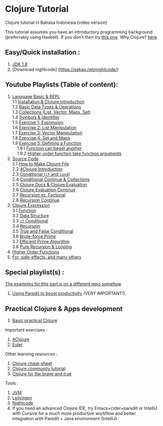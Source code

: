 # Clojure Tutorial

Clojure tutorial in Bahasa Indonesia (video version)  

This tutorial assumes you have an introductory programming background (preferrably using Haskell).
If you don't then try [this one](https://github.com/Zenius2016/BoardAlfa). Why Clojure? [here](http://www.infoq.com/presentations/Simple-Made-Easy).

## Easy/Quick installation :

1. [JDK 1.8](http://www.oracle.com/technetwork/java/javase/downloads/jdk8-downloads-2133151.html) 
2. [Download nightcode] (https://sekao.net/nightcode/)

## Youtube Playlists (Table of content):

1. [Language Basic & REPL](https://youtu.be/NXxJavT7ILY?list=PLlTjr2CPUG1-tA4FMIGCCyJFGuZbB-gpq)  
 1.1 [Installation & Clojure Introduction](https://www.youtube.com/watch?v=NXxJavT7ILY&feature=youtu.be&list=PLlTjr2CPUG1-tA4FMIGCCyJFGuZbB-gpq)   
 1.2 [Basic Data Types & Operations](https://www.youtube.com/watch?v=h-e5epfgGp0&list=PLlTjr2CPUG1-tA4FMIGCCyJFGuZbB-gpq&index=2)  
 1.3 [Collections (List, Vector, Maps, Set)](https://www.youtube.com/watch?v=7uRzGD8h8b8&index=3&list=PLlTjr2CPUG1-tA4FMIGCCyJFGuZbB-gpq)  
 1.4 [Symbols & Identifier](https://www.youtube.com/watch?v=PRfFqxHJqYY&list=PLlTjr2CPUG1-tA4FMIGCCyJFGuZbB-gpq&index=4)  
 1.5 [Exercise 1: Expression](https://www.youtube.com/watch?v=Q-Q5ViMOkeE&index=5&list=PLlTjr2CPUG1-tA4FMIGCCyJFGuZbB-gpq)  
 1.6 [Exercise 2: List Manipulation ](https://www.youtube.com/watch?v=8F6lRTbePGA&list=PLlTjr2CPUG1-tA4FMIGCCyJFGuZbB-gpq&index=6)  
 1.7 [Exercise 3: Vector Manipulation](https://www.youtube.com/watch?v=3tM3P4_hz-c&index=7&list=PLlTjr2CPUG1-tA4FMIGCCyJFGuZbB-gpq)  
 1.8 [Exercise 4: Set and Maps ](https://www.youtube.com/watch?v=jHBexy6tVXU&list=PLlTjr2CPUG1-tA4FMIGCCyJFGuZbB-gpq&index=8)  
 1.9 [Exercise 5: Defining a Function](https://www.youtube.com/watch?v=g5EqfyzuYl8&index=9&list=PLlTjr2CPUG1-tA4FMIGCCyJFGuZbB-gpq)  
 &nbsp;&nbsp;&nbsp;&nbsp;1.9.1  [Function can beget another](https://youtu.be/g5EqfyzuYl8?list=PLlTjr2CPUG1-tA4FMIGCCyJFGuZbB-gpq&t=8m49s)  
 &nbsp;&nbsp;&nbsp;&nbsp;1.9.2 [Higher-order function take function arguments](https://youtu.be/g5EqfyzuYl8?t=16m16s)
2. [Source Code](https://www.youtube.com/watch?v=KLgrUWyqGgw&feature=youtu.be&list=PLlTjr2CPUG187bvI0lY00K6n1GVbyFLdU)  
2.1 [How to Make Clojure File](https://www.youtube.com/watch?v=KLgrUWyqGgw&feature=youtu.be&list=PLlTjr2CPUG187bvI0lY00K6n1GVbyFLdU)  
2.2 [4Clojure  Introduction](https://www.youtube.com/watch?v=ihX2k1Ig2q0&index=2&list=PLlTjr2CPUG187bvI0lY00K6n1GVbyFLdU)  
2.3 [Conditional (`if` and `cond`) ](https://www.youtube.com/watch?v=o8wqw7A1xj8&list=PLlTjr2CPUG187bvI0lY00K6n1GVbyFLdU&index=3)  
2.4 [Conditional Continue & Collections](https://www.youtube.com/watch?v=MhoS_U8eg10&index=4&list=PLlTjr2CPUG187bvI0lY00K6n1GVbyFLdU)  
2.5 [Clojure Docs & Clojure Evaluation](https://www.youtube.com/watch?v=EyCbsZ-mVmI&index=5&list=PLlTjr2CPUG187bvI0lY00K6n1GVbyFLdU)  
2.6 [Clojure Evaluation Continue](https://www.youtube.com/watch?v=v8edssoaXuo&index=6&list=PLlTjr2CPUG187bvI0lY00K6n1GVbyFLdU)  
2.7 [Recursion ex. Factorial](https://www.youtube.com/watch?v=VBqGy5E0LwY&list=PLlTjr2CPUG187bvI0lY00K6n1GVbyFLdU&index=7)  
2.8 [Recursion Continue](https://www.youtube.com/watch?v=D4gft10cC_E&index=8&list=PLlTjr2CPUG187bvI0lY00K6n1GVbyFLdU)  
3. [Clojure Expression](https://www.youtube.com/watch?v=74lhwCaL5_g&list=PLlTjr2CPUG18iBKGdoSQQsoJJeErVrqyY)  
3.1 [Function](https://www.youtube.com/watch?v=74lhwCaL5_g&list=PLlTjr2CPUG18iBKGdoSQQsoJJeErVrqyY)  
3.2 [Data Structure](https://www.youtube.com/watch?v=IoJ22_Ro4M4&index=2&list=PLlTjr2CPUG18iBKGdoSQQsoJJeErVrqyY)  
3.3 [`if` Conditional](https://www.youtube.com/watch?v=w7CR_rDC7tQ&list=PLlTjr2CPUG18iBKGdoSQQsoJJeErVrqyY&index=3)    
3.4 [Recursion](https://www.youtube.com/watch?v=u6IDIX1rJV4&list=PLlTjr2CPUG18iBKGdoSQQsoJJeErVrqyY&index=4)  
3.5 [True and False Conditional](https://www.youtube.com/watch?v=yE3mU5b8rBs&list=PLlTjr2CPUG18iBKGdoSQQsoJJeErVrqyY&index=5)  
3.6 [Brute-force Prime](https://www.youtube.com/watch?v=GaeIDpdfpc0&index=6&list=PLlTjr2CPUG18iBKGdoSQQsoJJeErVrqyY)  
3.7 [Efficient Prime Algorithm ](https://www.youtube.com/watch?v=oiXewIUjGVg&index=7&list=PLlTjr2CPUG18iBKGdoSQQsoJJeErVrqyY)  
3.8 [Pure Recursion & Looping](https://www.youtube.com/watch?v=oLmamghbW_g&list=PLlTjr2CPUG18iBKGdoSQQsoJJeErVrqyY&index=8)
4. [Higher Order Functions](https://www.youtube.com/playlist?list=PLlTjr2CPUG185iOkewp5i-uVoflhSrw_z)  
5. [For, side-effects, and many others](https://www.youtube.com/watch?v=CMicaVzbds4&list=PLlTjr2CPUG195scQQ6m0YMWIoXQy3e6rH)  

## Special playlist(s) :

[The examples for this part is on a different repo somehow](https://github.com/squest/Clojure-practical-examples)  

1. <a href="https://www.youtube.com/playlist?list=PLlTjr2CPUG19Yq3XMnjfquTQdltu2QOOM" target="_blank">Using Paredit to boost productivity</a> (VERY IMPORTANT!).  

## Practical Clojure & Apps development

1. [Basic practical Clojure](https://www.youtube.com/watch?v=BaRhEEWvoGk&index=1&list=PLlTjr2CPUG18jcaWKAiNlj6T4uZSgWUeg)  

Important exercises :

1. <a href="http://www.4clojure.com" target="_blank">4Clojure</a>  
2. <a href="http://www.projecteuler.net" target="_blank">Euler</a>  

Other learning resources :

1. <a href="https://clojuredocs.org/quickref" target="_blank">Clojure cheat-sheet</a>  
2. <a href="http://clojure-doc.org/articles/content.html" target="_blank">Clojure community tutorial</a>  
3. <a href="http://www.braveclojure.com" target="_blank">Clojure for the brave and true</a>  


Tools :

1. <a href="http://www.java.com/en/download/manual.jsp">JVM</a>
2. <a href="http://leiningen.org/">Leiningen</a>
3. <a href="https://sekao.net/nightcode/">Nightcode</a>
4. If you need an advanced Clojure IDE, try Emacs+cider+paredit or IntelliJ with Cursive for a much more productive workflow and better integration with Paredit + Java environment (IntelliJ)
